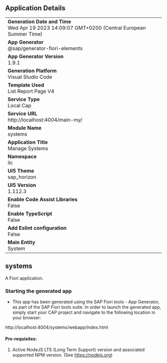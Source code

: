 ## Application Details
|               |
| ------------- |
|**Generation Date and Time**<br>Wed Apr 19 2023 14:09:07 GMT+0200 (Central European Summer Time)|
|**App Generator**<br>@sap/generator-fiori-elements|
|**App Generator Version**<br>1.9.1|
|**Generation Platform**<br>Visual Studio Code|
|**Template Used**<br>List Report Page V4|
|**Service Type**<br>Local Cap|
|**Service URL**<br>http://localhost:4004/main-my/
|**Module Name**<br>systems|
|**Application Title**<br>Manage Systems|
|**Namespace**<br>ilc|
|**UI5 Theme**<br>sap_horizon|
|**UI5 Version**<br>1.112.3|
|**Enable Code Assist Libraries**<br>False|
|**Enable TypeScript**<br>False|
|**Add Eslint configuration**<br>False|
|**Main Entity**<br>System|

## systems

A Fiori application.

### Starting the generated app

-   This app has been generated using the SAP Fiori tools - App Generator, as part of the SAP Fiori tools suite.  In order to launch the generated app, simply start your CAP project and navigate to the following location in your browser:

http://localhost:4004/systems/webapp/index.html

#### Pre-requisites:

1. Active NodeJS LTS (Long Term Support) version and associated supported NPM version.  (See https://nodejs.org)


